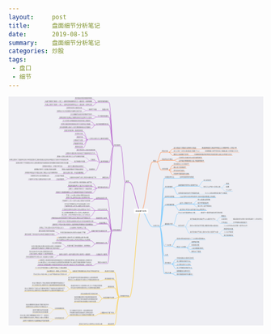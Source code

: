 ```yaml
---
layout:     post
title:      盘面细节分析笔记
date:       2019-08-15
summary:    盘面细节分析笔记
categories: 炒股
tags:
 - 盘口
 - 细节
---
```


<img src="https://raw.githubusercontent.com/3xp10it/pic/master/盘面细节分析.png" data-action="zoom">


